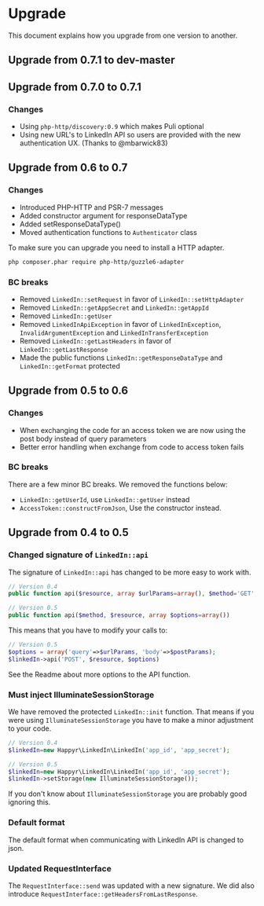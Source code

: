 # Upgrade

This document explains how you upgrade from one version to another. 

## Upgrade from 0.7.1 to dev-master

## Upgrade from 0.7.0 to 0.7.1

### Changes

* Using `php-http/discovery:0.9` which makes Puli optional
* Using new URL's to LinkedIn API so users are provided with the new authentication UX. (Thanks to @mbarwick83)

## Upgrade from 0.6 to 0.7

### Changes

* Introduced PHP-HTTP and PSR-7 messages
* Added constructor argument for responseDataType
* Added setResponseDataType()
* Moved authentication functions to `Authenticator` class  

To make sure you can upgrade you need to install a HTTP adapter.

```bash
php composer.phar require php-http/guzzle6-adapter
```

### BC breaks

* Removed `LinkedIn::setRequest` in favor of `LinkedIn::setHttpAdapter`
* Removed `LinkedIn::getAppSecret` and `LinkedIn::getAppId` 
* Removed `LinkedIn::getUser`
* Removed `LinkedInApiException` in favor of `LinkedInException`, `InvalidArgumentException` and `LinkedInTransferException` 
* Removed `LinkedIn::getLastHeaders` in favor of `LinkedIn::getLastResponse`
* Made the public functions `LinkedIn::getResponseDataType` and `LinkedIn::getFormat` protected

## Upgrade from 0.5 to 0.6

### Changes

* When exchanging the code for an access token we are now using the post body instead of query parameters
* Better error handling when exchange from code to access token fails

### BC breaks

There are a few minor BC breaks. We removed the functions below: 

* `LinkedIn::getUserId`, use `LinkedIn::getUser` instead
* `AccessToken::constructFromJson`, Use the constructor instead. 

## Upgrade from 0.4 to 0.5

### Changed signature of `LinkedIn::api`

The signature of `LinkedIn::api` has changed to be more easy to work with. 
```php
// Version 0.4
public function api($resource, array $urlParams=array(), $method='GET', $postParams=array())

// Version 0.5
public function api($method, $resource, array $options=array())
```

This means that you have to modify your calls to: 
```php
// Version 0.5
$options = array('query'=>$urlParams, 'body'=>$postParams);
$linkedIn->api('POST', $resource, $options)
```
See the Readme about more options to the API function. 

### Must inject IlluminateSessionStorage

We have removed the protected `LinkedIn::init` function. That means if you were using `IlluminateSessionStorage` you have
to make a minor adjustment to your code. 

```php
// Version 0.4
$linkedIn=new Happyr\LinkedIn\LinkedIn('app_id', 'app_secret');

// Version 0.5
$linkedIn=new Happyr\LinkedIn\LinkedIn('app_id', 'app_secret');
$linkedIn->setStorage(new IlluminateSessionStorage());
```

If you don't know about `IlluminateSessionStorage` you are probably good ignoring this. 

### Default format 

The default format when communicating with LinkedIn API is changed to  json. 

### Updated RequestInterface

The `RequestInterface::send` was updated with a new signature. We did also introduce `RequestInterface::getHeadersFromLastResponse`. 
